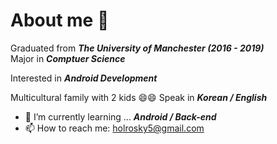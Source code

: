 # About me 👋

Graduated from ***The University of Manchester (2016 - 2019)***   
Major in ***Comptuer Science***      

Interested in ***Android Development***      

Multicultural family with 2 kids 😄😄
Speak in ***Korean / English***

- 🌱 I’m currently learning ... ***Android / Back-end***
- 📫 How to reach me: holrosky5@gmail.com

<!--
**holrosky/holrosky** is a ✨ _special_ ✨ repository because its `README.md` (this file) appears on your GitHub profile.

Here are some ideas to get you started:

- 🔭 I’m currently working on ...
- 🌱 I’m currently learning ...
- 👯 I’m looking to collaborate on ...
- 🤔 I’m looking for help with ...
- 💬 Ask me about ...
- 📫 How to reach me: ...
- 😄 Pronouns: ...
- ⚡ Fun fact: ...
-->

